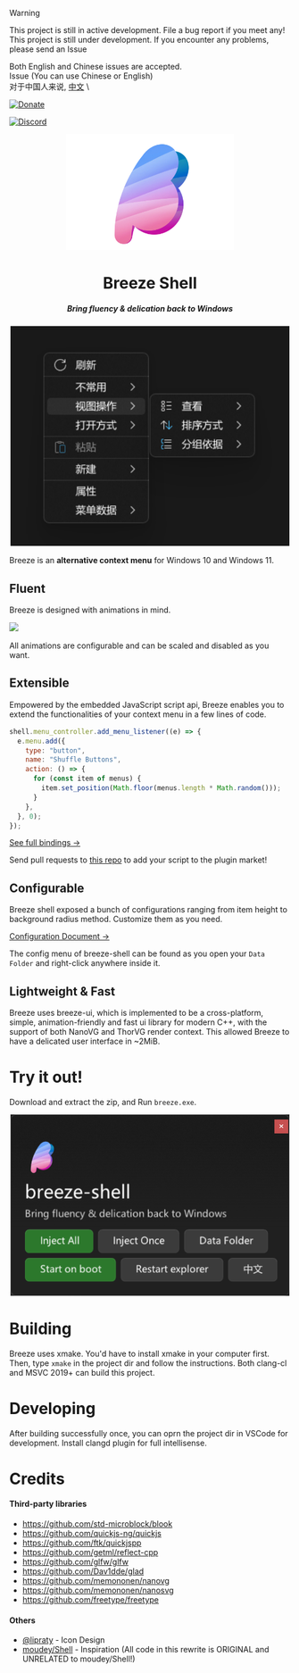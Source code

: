 > [!WARNING]
> This project is still in active development. File a bug report if you meet
> any!\
> This project is still under development. If you encounter any problems, please send an Issue
>
> Both English and Chinese issues are accepted.\
> Issue (You can use Chinese or English)\
> 对于中国人来说, [中文](./README_zh.md) \

<div align="centre">
  
  [![Donate](https://img.shields.io/badge/Donate%20Me-❤️-red?style=flat&logo=paypal&color=007BFF)](https://github.com/std-microblock/breeze-shell/blob/master/DONATE.md)
  
</div>

[![Discord](https://img.shields.io/badge/Join_Discord-7289DA?style=plastic&logo=discord)](https://discord.gg/MgpHk8pa3d)


<div align=center>
  <img src=./resources/icon.webp width=300 />
<h1>Breeze Shell</h1>
<h5>Bring fluency & delication back to Windows</h5>
<div>
  <img width=500 src=./resources/preview1.webp />
</div>
</div>

Breeze is an **alternative context menu** for Windows 10 and Windows 11.

## Fluent
Breeze is designed with animations in mind.

<img src=https://github.com/user-attachments/assets/1d0e8b5d-c808-4d3d-8004-0a2490775d96   />

All animations are configurable and can be scaled and disabled as you want.
## Extensible

Empowered by the embedded JavaScript script api, Breeze enables you to extend
the functionalities of your context menu in a few lines of code.

```javascript
shell.menu_controller.add_menu_listener((e) => {
  e.menu.add({
    type: "button",
    name: "Shuffle Buttons",
    action: () => {
      for (const item of menus) {
        item.set_position(Math.floor(menus.length * Math.random()));
      }
    },
  }, 0);
});
```

[See full bindings →](./src/shell/script/binding_types.d.ts)

Send pull requests to [this repo](https://github.com/breeze-shell/plugins)   to add your script to the plugin market!

## Configurable
Breeze shell exposed a bunch of configurations ranging from item height to background radius method. Customize them as you need.

[Configuration Document →](./CONFIG.md)

The config menu of breeze-shell can be found as you open your `Data Folder` and right-click anywhere inside it.

## Lightweight & Fast

Breeze uses breeze-ui, which is implemented to be a cross-platform, simple,
animation-friendly and fast ui library for modern C++, with the support of both
NanoVG and ThorVG render context. This allowed Breeze to have a delicated user
interface in ~2MiB.

# Try it out!

Download and extract the zip, and Run `breeze.exe`.
<div align = center>
  <img width=500 src=./resources/breeze-interface />
</div>

# Building

Breeze uses xmake. You'd have to install xmake in your computer first. Then,
type `xmake` in the project dir and follow the instructions. Both clang-cl and
MSVC 2019+ can build this project.

# Developing

After building successfully once, you can oprn the project dir in VSCode for
development. Install clangd plugin for full intellisense.

# Credits

#### Third-party libraries
- https://github.com/std-microblock/blook  
- https://github.com/quickjs-ng/quickjs  
- https://github.com/ftk/quickjspp  
- https://github.com/getml/reflect-cpp  
- https://github.com/glfw/glfw  
- https://github.com/Dav1dde/glad  
- https://github.com/memononen/nanovg  
- https://github.com/memononen/nanosvg  
- https://github.com/freetype/freetype  

#### Others
- [@lipraty](https://github.com/lipraty)   - Icon Design
- [moudey/Shell](https://github.com/moudey/Shell)   - Inspiration
  (All code in this rewrite is ORIGINAL and UNRELATED to moudey/Shell!)

